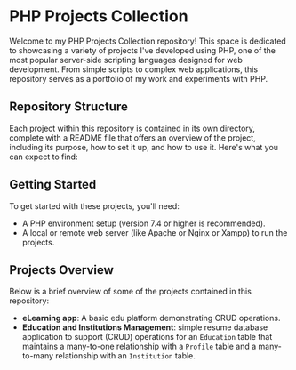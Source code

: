 # PHP Projects Collection

Welcome to my PHP Projects Collection repository! This space is dedicated to showcasing a variety of projects I've developed using PHP, one of the most popular server-side scripting languages designed for web development. From simple scripts to complex web applications, this repository serves as a portfolio of my work and experiments with PHP.

## Repository Structure

Each project within this repository is contained in its own directory, complete with a README file that offers an overview of the project, including its purpose, how to set it up, and how to use it. Here's what you can expect to find:

## Getting Started

To get started with these projects, you'll need:

- A PHP environment setup (version 7.4 or higher is recommended).
- A local or remote web server (like Apache or Nginx or Xampp) to run the projects.

## Projects Overview

Below is a brief overview of some of the projects contained in this repository:

- **eLearning app**: A basic edu platform demonstrating CRUD operations.
- **Education and Institutions Management**: simple resume database application to support (CRUD) operations for an `Education` table that maintains a many-to-one relationship with a `Profile` table and a many-to-many relationship with an `Institution` table.


